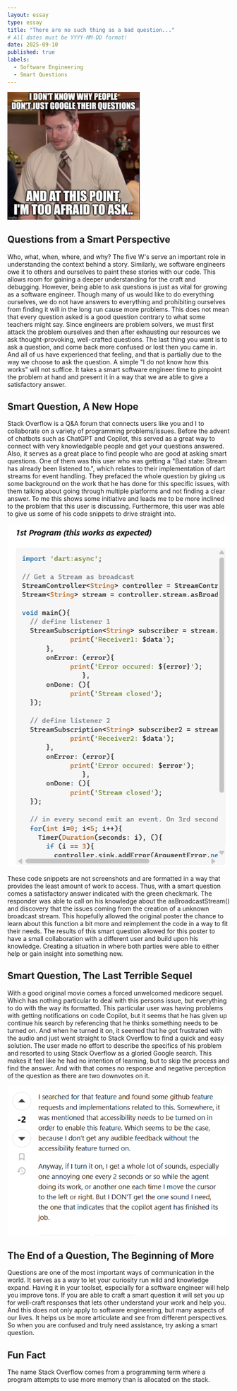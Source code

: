 ```yaml
---
layout: essay
type: essay
title: "There are no such thing as a bad question..."
# All dates must be YYYY-MM-DD format!
date: 2025-09-10
published: true
labels:
  - Software Engineering
  - Smart Questions
---
```


<img width="300px" class="rounded float-start pe-4" src="../img/memequestion.png">

## Questions from a Smart Perspective

Who, what, when, where, and why? The five W's serve an important role in understanding the context behind a story. Similarly, we software engineers owe it to others and ourselves to paint these stories with our code. This allows room for gaining a deeper understanding for the craft and debugging. However, being able to ask questions is just as vital for growing as a software engineer. Though many of us would like to do everything ourselves, we do not have answers to everything and prohibiting ourselves from finding it will in the long run cause more problems. This does not mean that every question asked is a good question contrary to what some teachers might say. Since engineers are problem solvers, we must first attack the problem ourselves and then after exhausting our resources we ask thought-provoking, well-crafted questions. The last thing you want is to ask a question, and come back more confused or lost then you came in. And all of us have experienced that feeling, and that is partially due to the way we choose to ask the question. A simple "I do not know how this works" will not suffice. It takes a smart software engineer time to pinpoint the problem at hand and present it in a way that we are able to give a satisfactory answer.

## Smart Question, A New Hope

Stack Overflow is a Q&A forum that connects users like you and I to collaborate on a variety of programming problems/issues. Before the advent of chatbots such as ChatGPT and Copilot, this served as a great way to connect with very knowledgable people and get your questions answered. Also, it serves as a great place to find people who are good at asking smart questions. One of them was this user who was getting a "Bad state: Stream has already been listened to.", which relates to their implementation of dart streams for event handling. They prefaced the whole question by giving us some background on the work that he has done for this specific issues, with them talking about going through multiple platforms and not finding a clear answer. To me this shows some initiative and leads me to be more inclined to the problem that this user is discussing. Furthermore, this user was able to give us some of his code snippets to drive straight into. 

<img width="500px" class="rounded float-start pe-4" src="../img/goodquestion.png">

These code snippets are not screenshots and are formatted in a way that provides the least amount of work to access. Thus, with a smart question comes a satisfactory answer indicated with the green checkmark. The responder was able to call on his knowledge about the asBroadcastStream() and discovery that the issues coming from the creation of a unknown broadcast stream. This hopefully allowed the original poster the chance to learn about this function a bit more and reimplement the code in a way to fit their needs. The results of this smart question allowed for this poster to have a small collaboration with a different user and build upon his knowledge. Creating a situation in where both parties were able to either help or gain insight into something new.


## Smart Question, The Last Terrible Sequel

With a good original movie comes a forced unwelcomed medicore sequel. Which has nothing particular to deal with this persons issue, but everything to do with the way its formatted. This particular user was having problems with getting notifications on code Copilot, but it seems that he has given up continue his search by referencing that he thinks something needs to be turned on. And when he turned it on, it seemed that he got frustrated with the audio and just went straight to Stack Overflow to find a quick and easy solution. The user made no effort to describe the specifics of his problem and resorted to using Stack Overflow as a gloried Google search. This makes it feel like he had no intention of learning, but to skip the process and find the answer. And with that comes no response and negative perception of the question as there are two downvotes on it. 

<img width="500px" class="rounded float-start pe-4" src="../img/badquestion.png">

## The End of a Question, The Beginning of More

Questions are one of the most important ways of communication in the world. It serves as a way to let your curiosity run wild and knowledge expand. Having it in your toolset, especially for a software engineer will help you improve tons. If you are able to craft a smart question it will set you up for well-craft responses that lets other understand your work and help you. And this does not only apply to software engineering, but many aspects of our lives. It helps us be more articulate and see from different perspectives. So when you are confused and truly need assistance, try asking a smart question.

## Fun Fact

The name Stack Overflow comes from a programming term where a program attempts to use more memory than is allocated on the stack.
